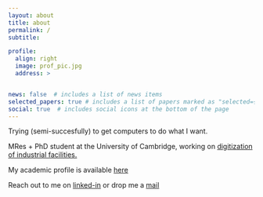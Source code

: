 ```yaml
---
layout: about
title: about
permalink: /
subtitle: 

profile:
  align: right
  image: prof_pic.jpg
  address: >


news: false  # includes a list of news items
selected_papers: true # includes a list of papers marked as "selected={true}"
social: true  # includes social icons at the bottom of the page
---
```


 Trying (semi-succesfully) to get computers to do what I want. 

 MRes + PhD student at the University of Cambridge, working on <a href='#'>digitization of industrial facilities.</a>

 My academic profile is available [here](https://www.construction.cam.ac.uk/staff/haritha-jayasinghe)

 Reach out to me on [linked-in](https://www.linkedin.com/in/haritha-jayasinghe/) or drop me a [mail](mailto:haritha.16@cse.mrt.ac.lk)
